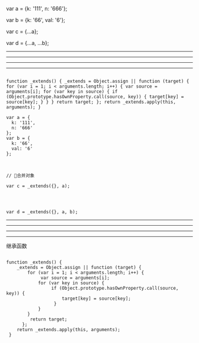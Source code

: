 var a = {k: '111', n: '666'};

var b = {k: '66', val: '6'};

var c = {...a};

var d = {...a, ...b};


<hr>

<hr>


<hr>

<hr>


```

function _extends() { _extends = Object.assign || function (target) { for (var i = 1; i < arguments.length; i++) { var source = arguments[i]; for (var key in source) { if (Object.prototype.hasOwnProperty.call(source, key)) { target[key] = source[key]; } } } return target; }; return _extends.apply(this, arguments); }

var a = {
  k: '111',
  n: '666'
};
var b = {
  k: '66',
  val: '6'
};



// 合并对象

var c = _extends({}, a);




var d = _extends({}, a, b);
```



<hr>

<hr>







<hr>

<hr>





继承函数


```

function _extends() { 
    _extends = Object.assign || function (target) { 
        for (var i = 1; i < arguments.length; i++) {
             var source = arguments[i]; 
            for (var key in source) {
                 if (Object.prototype.hasOwnProperty.call(source, key)) { 
                     target[key] = source[key];
                  } 
            } 
        }
         return target;
      }; 
    return _extends.apply(this, arguments);
 }


```
